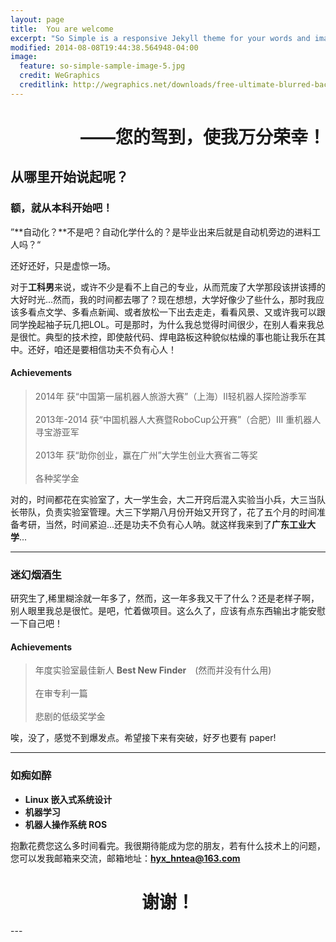 ```yaml
---
layout: page
title:  You are welcome
excerpt: "So Simple is a responsive Jekyll theme for your words and images."
modified: 2014-08-08T19:44:38.564948-04:00
image:
  feature: so-simple-sample-image-5.jpg
  credit: WeGraphics
  creditlink: http://wegraphics.net/downloads/free-ultimate-blurred-background-pack/
---
```


<h1 style="text-align:right">——您的驾到，使我万分荣幸！ </h1>


## 从哪里开始说起呢？

### 额，就从本科开始吧！

”**自动化？**不是吧？自动化学什么的？是毕业出来后就是自动机旁边的进料工人吗？“

还好还好，只是虚惊一场。

对于**工科男**来说，或许不少是看不上自己的专业，从而荒废了大学那段该拼该搏的大好时光...然而，我的时间都去哪了？现在想想，大学好像少了些什么，那时我应该多看点文学、多看点新闻、或者放松一下出去走走，看看风景、又或许我可以跟同学挽起袖子玩几把LOL。可是那时，为什么我总觉得时间很少，在别人看来我总是很忙。典型的技术控，即使敲代码、焊电路板这种貌似枯燥的事也能让我乐在其中。还好，咱还是要相信功夫不负有心人！

#### Achievements
>2014年 获“中国第一届机器人旅游大赛”（上海）II轻机器人探险游季军<br><br>
2013年-2014 获“中国机器人大赛暨RoboCup公开赛”（合肥）Ⅲ 重机器人寻宝游亚军<br><br>
2013年 获“助你创业，赢在广州”大学生创业大赛省二等奖<br><br>
各种奖学金<br>

对的，时间都花在实验室了，大一学生会，大二开窍后混入实验当小兵，大三当队长带队，负责实验室管理。大三下学期八月份开始又开窍了，花了五个月的时间准备考研，当然，时间紧迫...还是功夫不负有心人呐。就这样我来到了**广东工业大学**...

--------

### 迷幻烟酒生

研究生了,稀里糊涂就一年多了，然而，这一年多我又干了什么？还是老样子啊，别人眼里我总是很忙。是吧，忙着做项目。这么久了，应该有点东西输出才能安慰一下自己吧！

#### Achievements<br>

> 年度实验室最佳新人 **Best New Finder**　(然而并没有什么用)<br><br>
在审专利一篇<br><br>
悲剧的低级奖学金

唉，没了，感觉不到爆发点。希望接下来有突破，好歹也要有 paper!

---
 
### 如痴如醉
- **Linux 嵌入式系统设计**
- **机器学习**
- **机器人操作系统 ROS**

抱歉花费您这么多时间看完。我很期待能成为您的朋友，若有什么技术上的问题，您可以发我邮箱来交流，邮箱地址：**hyx_hntea@163.com**

<h1 style="text-align:center">谢谢！ </h1>
---
